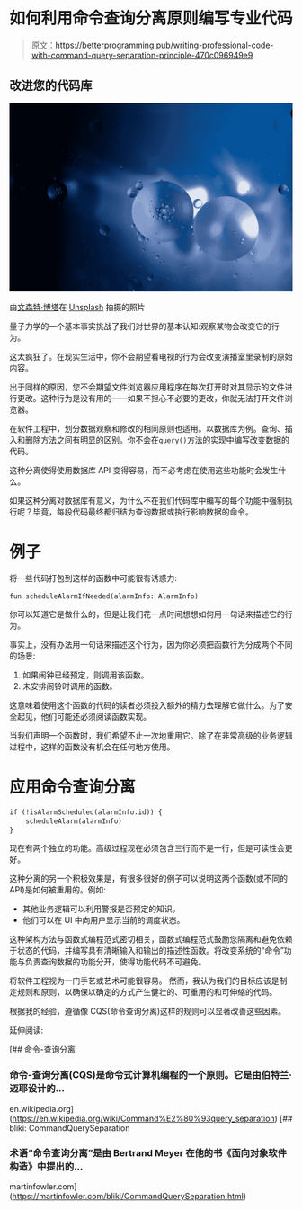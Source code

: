 # 如何利用命令查询分离原则编写专业代码

> 原文：<https://betterprogramming.pub/writing-professional-code-with-command-query-separation-principle-470c096949e9>

## 改进您的代码库

![](img/3227580cae910e0ba7b7a4394141397e.png)

由[文森特·博塔](https://unsplash.com/@0asa?utm_source=unsplash&utm_medium=referral&utm_content=creditCopyText)在 [Unsplash](https://unsplash.com/s/photos/particles?utm_source=unsplash&utm_medium=referral&utm_content=creditCopyText) 拍摄的照片

量子力学的一个基本事实挑战了我们对世界的基本认知:观察某物会改变它的行为。

这太疯狂了。在现实生活中，你不会期望看电视的行为会改变演播室里录制的原始内容。

出于同样的原因，您不会期望文件浏览器应用程序在每次打开时对其显示的文件进行更改。这种行为是没有用的——如果不担心不必要的更改，你就无法打开文件浏览器。

在软件工程中，划分数据观察和修改的相同原则也适用。以数据库为例。查询、插入和删除方法之间有明显的区别。你不会在`query()`方法的实现中编写改变数据的代码。

这种分离使得使用数据库 API 变得容易，而不必考虑在使用这些功能时会发生什么。

如果这种分离对数据库有意义，为什么不在我们代码库中编写的每个功能中强制执行呢？毕竟，每段代码最终都归结为查询数据或执行影响数据的命令。

# 例子

将一些代码打包到这样的函数中可能很有诱惑力:

```
fun scheduleAlarmIfNeeded(alarmInfo: AlarmInfo)
```

你可以知道它是做什么的，但是让我们花一点时间想想如何用一句话来描述它的行为。

事实上，没有办法用一句话来描述这个行为，因为你必须把函数行为分成两个不同的场景:

1.  如果闹钟已经预定，则调用该函数。
2.  未安排闹铃时调用的函数。

这意味着使用这个函数的代码的读者必须投入额外的精力去理解它做什么。为了安全起见，他们可能还必须阅读函数实现。

当我们声明一个函数时，我们希望不止一次地重用它。除了在非常高级的业务逻辑过程中，这样的函数没有机会在任何地方使用。

# 应用命令查询分离

```
if (!isAlarmScheduled(alarmInfo.id)) {
    scheduleAlarm(alarmInfo)
}
```

现在有两个独立的功能。高级过程现在必须包含三行而不是一行，但是可读性会更好。

这种分离的另一个积极效果是，有很多很好的例子可以说明这两个函数(或不同的 API)是如何被重用的。例如:

*   其他业务逻辑可以利用警报是否预定的知识。
*   他们可以在 UI 中向用户显示当前的调度状态。

这种架构方法与函数式编程范式密切相关，函数式编程范式鼓励您隔离和避免依赖于状态的代码，并编写具有清晰输入和输出的描述性函数。将改变系统的“命令”功能与负责查询数据的功能分开，使得功能代码不可避免。

将软件工程视为一门手艺或艺术可能很容易。
然而，我认为我们的目标应该是制定规则和原则，以确保以确定的方式产生健壮的、可重用的和可伸缩的代码。

根据我的经验，遵循像 CQS(命令查询分离)这样的规则可以显著改善这些因素。

延伸阅读:

[](https://en.wikipedia.org/wiki/Command%E2%80%93query_separation) [## 命令-查询分离

### 命令-查询分离(CQS)是命令式计算机编程的一个原则。它是由伯特兰·迈耶设计的…

en.wikipedia.org](https://en.wikipedia.org/wiki/Command%E2%80%93query_separation) [](https://martinfowler.com/bliki/CommandQuerySeparation.html) [## bliki: CommandQuerySeparation

### 术语“命令查询分离”是由 Bertrand Meyer 在他的书《面向对象软件构造》中提出的…

martinfowler.com](https://martinfowler.com/bliki/CommandQuerySeparation.html)